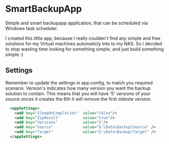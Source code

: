 # SmartBackupApp
Simple and smart backupapp application, that can be scheduled via Windows task scheduler.

I created this little app, because I really coulden't find any simple and free solutions for my Virtual machines automaticly into to my NAS. So i decided to stop wasting time looking for something simple, and just build something simple :) 


## Settings
Remember to update the settings in app.config, to match you required scenario. Version's indicates how many version you want the backup solution to contain. This means that you will have '5' versions of your source onces it creates the 6th it will remove the first oldeste version.

```xml
  <appSettings>
    <add key="SleepOnCompletion"  value="false"/> 
    <add key="ZipResult"          value="true"/>
    <add key="Versions"           value="5"/>
    <add key="Source"             value="D:\Data\Backup\Source" />
    <add key="Target"             value="D:\Data\Backup\Target" />
  </appSettings>
```
  
